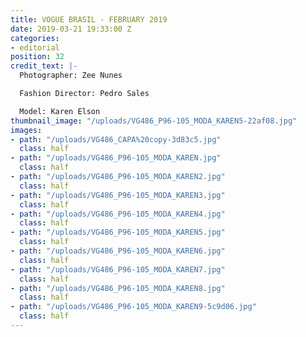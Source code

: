 ```yaml
---
title: VOGUE BRASIL - FEBRUARY 2019
date: 2019-03-21 19:33:00 Z
categories:
- editorial
position: 32
credit_text: |-
  Photographer: Zee Nunes

  Fashion Director: Pedro Sales

  Model: Karen Elson
thumbnail_image: "/uploads/VG486_P96-105_MODA_KAREN5-22af08.jpg"
images:
- path: "/uploads/VG486_CAPA%20copy-3d83c5.jpg"
  class: half
- path: "/uploads/VG486_P96-105_MODA_KAREN.jpg"
  class: half
- path: "/uploads/VG486_P96-105_MODA_KAREN2.jpg"
  class: half
- path: "/uploads/VG486_P96-105_MODA_KAREN3.jpg"
  class: half
- path: "/uploads/VG486_P96-105_MODA_KAREN4.jpg"
  class: half
- path: "/uploads/VG486_P96-105_MODA_KAREN5.jpg"
  class: half
- path: "/uploads/VG486_P96-105_MODA_KAREN6.jpg"
  class: half
- path: "/uploads/VG486_P96-105_MODA_KAREN7.jpg"
  class: half
- path: "/uploads/VG486_P96-105_MODA_KAREN8.jpg"
  class: half
- path: "/uploads/VG486_P96-105_MODA_KAREN9-5c9d06.jpg"
  class: half
---
```


